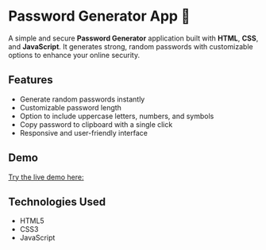 # Password Generator App 🔐

A simple and secure **Password Generator** application built with **HTML**, **CSS**, and **JavaScript**. It generates strong, random passwords with customizable options to enhance your online security.

## Features

- Generate random passwords instantly
- Customizable password length
- Option to include uppercase letters, numbers, and symbols
- Copy password to clipboard with a single click
- Responsive and user-friendly interface

## Demo

[Try the live demo here:](https://password-generator-app-eight-bice.vercel.app)


## Technologies Used

- HTML5  
- CSS3  
- JavaScript 
